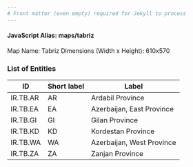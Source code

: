 ```yaml
---
# Front matter (even empty) required for Jekyll to process
---
```


#### JavaScript Alias: maps/tabriz

Map Name: Tabriz
Dimensions (Width x Height): 610x570





### List of Entities

ID | Short label | Label
---|---|---|
IR.TB.AR|AR|Ardabil Province
IR.TB.EA|EA|Azerbaijan, East Province
IR.TB.GI|GI|Gilan Province
IR.TB.KD|KD|Kordestan Province
IR.TB.WA|WA|Azerbaijan, West Province
IR.TB.ZA|ZA|Zanjan Province